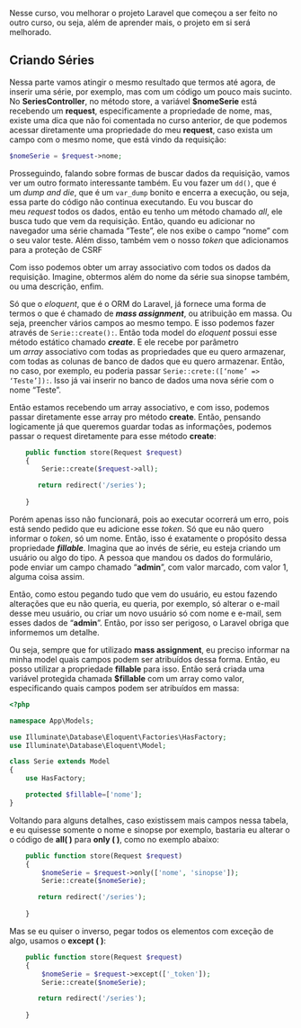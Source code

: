Nesse curso, vou melhorar o projeto Laravel que começou a ser feito no outro curso, ou seja, além de aprender mais, o projeto em si será melhorado.

## Criando Séries

Nessa parte vamos atingir o mesmo resultado que termos até agora, de inserir uma série, por exemplo, mas com um código um pouco mais sucinto. No **SeriesController**, no método store, a variável **$nomeSerie** está recebendo um **request**, especificamente a propriedade de nome, mas, existe uma dica que não foi comentada no curso anterior, de que podemos acessar diretamente uma propriedade do meu **request**, caso exista um campo com o mesmo nome, que está vindo da requisição:

```php
$nomeSerie = $request->nome;
```

Prosseguindo, falando sobre formas de buscar dados da requisição, vamos ver um outro formato interessante também. Eu vou fazer um `dd()`, que é um _dump and die_, que é um `var_dump` bonito e encerra a execução, ou seja, essa parte do código não continua executando. Eu vou buscar do meu _request_ todos os dados, então eu tenho um método chamado _all_, ele busca tudo que vem da requisição. Então, quando eu adicionar no navegador uma série chamada “Teste”, ele nos exibe o campo “nome” com o seu valor teste. Além disso, também vem o nosso _token_ que adicionamos para a proteção de CSRF

Com isso podemos obter um array associativo com todos os dados da requisição. Imagine, obtermos além do nome da série sua sinopse também, ou uma descrição, enfim.

Só que o _eloquent_, que é o ORM do Laravel, já fornece uma forma de termos o que é chamado de **_mass assignment_**, ou atribuição em massa. Ou seja, preencher vários campos ao mesmo tempo. E isso podemos fazer através de `Serie::create():`. Então toda model do _eloquent_ possui esse método estático chamado **_create_**. E ele recebe por parâmetro um _array_ associativo com todas as propriedades que eu quero armazenar, com todas as colunas de banco de dados que eu quero armazenar. Então, no caso, por exemplo, eu poderia passar `Serie::crete:([‘nome’ => ‘Teste’]):`. Isso já vai inserir no banco de dados uma nova série com o nome “Teste”.

Então estamos recebendo um array associativo, e com isso, podemos passar diretamente esse array pro método **create**. Então, pensando logicamente já que queremos guardar todas as informações, podemos passar o request diretamente para esse método **create**: 

```php
    public function store(Request $request)
    {
        Serie::create($request->all);

       return redirect('/series');
        
    }
```

Porém apenas isso não funcionará, pois ao executar ocorrerá um erro, pois está sendo pedido que eu adicione esse _token_. Só que eu não quero informar o _token_, só um nome. Então, isso é exatamente o propósito dessa propriedade **_fillable_**. Imagina que ao invés de série, eu esteja criando um usuário ou algo do tipo. A pessoa que mandou os dados do formulário, pode enviar um campo chamado “**admin**”, com valor marcado, com valor 1, alguma coisa assim.

 Então, como estou pegando tudo que vem do usuário, eu estou fazendo alterações que eu não queria, eu queria, por exemplo, só alterar o e-mail desse meu usuário, ou criar um novo usuário só com nome e e-mail, sem esses dados de “**admin**”. Então, por isso ser perigoso, o Laravel obriga que informemos um detalhe.

Ou seja, sempre que for utilizado **mass assignment**, eu preciso informar na minha model quais campos podem ser atribuídos dessa forma. Então, eu posso utilizar a propriedade **fillable** para isso. Então será criada uma variável protegida chamada **$fillable** com um array como valor, especificando quais campos podem ser atribuídos em massa: 

```php
<?php

namespace App\Models;

use Illuminate\Database\Eloquent\Factories\HasFactory;
use Illuminate\Database\Eloquent\Model;

class Serie extends Model
{
    use HasFactory;

    protected $fillable=['nome'];
}

```

Voltando para alguns detalhes, caso existissem mais campos nessa tabela, e eu quisesse somente o nome e sinopse por exemplo, bastaria eu alterar o o código de **all(  )** para **only (  )**, como no exemplo abaixo:

```php
    public function store(Request $request)
    {
        $nomeSerie = $request->only(['nome', 'sinopse']);
        Serie::create($nomeSerie);

       return redirect('/series');
        
    }
```

Mas se eu quiser o inverso, pegar todos os elementos com exceção de algo, usamos o **except (  )**:

```php
    public function store(Request $request)
    {
        $nomeSerie = $request->except(['_token']);
        Serie::create($nomeSerie);

       return redirect('/series');
        
    }
```